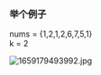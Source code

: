 ### 举个例子
nums = {1,2,1,2,6,7,5,1}  
k  = 2

![1659179493992.jpg](https://oss.zaqbest.com/images/2022/07/30/62e5120a80327.jpg)